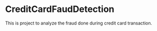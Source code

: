 # CreditCardFaudDetection
This is project to analyze the fraud done during credit card transaction.
